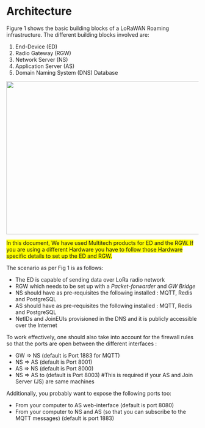 # Architecture

Figure 1 shows the basic building blocks of a LoRaWAN Roaming infrastructure. The different building blocks involved are:
1.	End-Device (ED)
2.	Radio Gateway (RGW)
3.	Network Server (NS)
4.	Application Server (AS)
5.	Domain Naming System (DNS) Database 

<p align="center">
  <img width="760" height="400" src="https://github.com/sandoche2k/IoTRoam-Tutorial/blob/master/Images/Fig1.png?raw=true">
</p>


<span style="background-color: #FFFF00"> In this document, We have used Multitech products for ED and the RGW. If you are using a
different Hardware you have to follow those Hardware specific details to set up the ED and RGW. </span>

The scenario as per Fig 1 is as follows:
 *  The ED is capable of sending data over LoRa radio network
 *	RGW which needs to be set up with a *Packet-forwarder* and *GW Bridge*
 *	NS should have  as pre-requisites the following installed : MQTT, Redis and PostgreSQL
 *	AS should have  as pre-requisites the following installed : MQTT, Redis and PostgreSQL
 *  NetIDs and JoinEUIs provisioned in the DNS and it is publicly accessible over the Internet

To work effectively, one should also take into account for the firewall rules so that the ports are open between the different interfaces :
 *	GW => NS  (default is Port 1883 for MQTT)
 *	NS => AS (default is Port 8001)
 *	AS => NS (default is Port 8000)
 *	NS => AS to (default is Port 8003) #This is required if your AS and Join Server (JS) 
                                        are same machines

Additionally, you probably want to expose the following ports too:
 *	From your computer to AS web-interface (default is port 8080)
 *	From your computer to NS and AS (so that you can subscribe to the MQTT messages) (default is port 1883)
